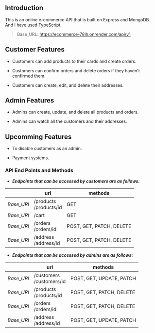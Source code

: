 ## Introduction

This is an online e-commerce API that is built on Express and MongoDB. And I have used TypeScript.

> Base_URL: https://ecommerce-78ih.onrender.com/api/v1

## Customer Features

- Customers can add products to their cards and create orders.

- Customers can confirm orders and delete orders if they haven't confirmed them.

- Customers can create, edit, and delete their addresses.

## Admin Features

- Admins can create, update, and delete all products and orders.

- Admins can watch all the customers and their addresses.

## Upcomming Features

- To disable customers as an admin.

- Payment systems. 

### API End Points and Methods

- ***Endpoints that can be accessed by customers are as follows:***


|                |url                          |methods                        
|----------------|-------------------------------|------------------------
|*Base_URl*     |/products <br> /products/id      | GET
|*Base_URl*        |/cart            |GET          |
|*Base_URl*        |/orders <br>   /orders/id    |POST, GET, PATCH, DELETE|
|*Base_URl*        |/address <br>   /address/id <space>    |POST, GET, PATCH, DELETE|

- ***Endpoints that can be accessed by admins are as follows:***


|                |url                          |methods                        |
|----------------|-------------------------------|------------------------
*Base_URl*        |/customers <br>   /customers/id  |POST, GET, UPDATE, PATCH|
|*Base_URl*     |/products <br> /products/id      | POST, GET, PATCH, DELETE|
|*Base_URl*        |/orders <br>   /orders/id    |POST, GET, PATCH, DELETE|
|*Base_URl*        |/address <br>   /address/id <space>    |POST, GET, UPDATE, PATCH|